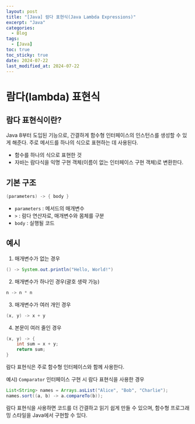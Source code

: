 ```yaml
---
layout: post
title: "[Java] 람다 표현식(Java Lambda Expressions)"
excerpt: "Java"
categories:
  - Blog
tags:
  - [Java]
toc: true
toc_sticky: true
date: 2024-07-22
last_modified_at: 2024-07-22
---
```


# 람다(lambda) 표현식

## 람다 표현식이란?

 Java 8부터 도입된 기능으로, 간결하게 함수형 인터페이스의 인스턴스를 생성할 수 있게 해준다. 주로 메서드를 하나의 식으로 표현하는 데 사용된다.

 - 함수를 하나의 식으로 표현한 것
 - 자바는 람다식을 익명 구현 객체(이름이 없는 인터페이스 구현 객체)로 변환한다. 

## 기본 구조

```java
(parameters) -> { body }
```

- `parameters` : 메서드의 매개변수
- `>` : 람다 연산자로, 매개변수와 몸체를 구분
- `body` : 실행될 코드

## 예시

1. 매개변수가 없는 경우

```java
() -> System.out.println("Hello, World!")
```

2. 매개변수가 하나인 경우(괄호 생략 가능)

```java
n -> n * n
```

3. 매개변수가 여러 개인 경우

```java
(x, y) -> x + y
```

4. 본문이 여러 줄인 경우

```java
(x, y) -> {
    int sum = x + y;
    return sum;
}
```

람다 표현식은 주로 함수형 인터페이스와 함께 사용한다. 

예시) `Comparator` 인터페이스 구현 시 람다 표현식을 사용한 경우

```java
List<String> names = Arrays.asList("Alice", "Bob", "Charlie");
names.sort((a, b) -> a.compareTo(b));
```

람다 표현식을 사용하면 코드를 더 간결하고 읽기 쉽게 만들 수 있으며, 함수형 프로그래밍 스타일을 Java에서 구현할 수 있다.

